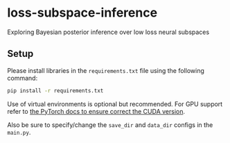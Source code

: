 # loss-subspace-inference
Exploring Bayesian posterior inference over low loss neural subspaces

## Setup

Please install libraries in the `requirements.txt` file using the following command:

```bash
pip install -r requirements.txt
```

Use of virtual environments is optional but recommended. For GPU support refer to [the PyTorch docs to ensure correct the CUDA version](https://pytorch.org/get-started/locally/).

Also be sure to specify/change the `save_dir` and `data_dir` configs in the `main.py`.